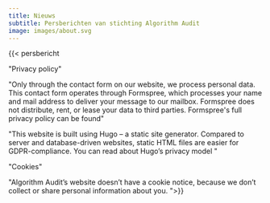 ```yaml
---
title: Nieuws
subtitle: Persberichten van stichting Algorithm Audit
image: images/about.svg
---
```


{{< persbericht

"Privacy policy" 

"Only through the contact form on our website, we process personal data. This contact form operates through Formspree, which processes your name and mail address to deliver your message to our mailbox. Formspree does not distribute, rent, or lease your data to third parties. Formspree's full privacy policy can be found"

"This website is built using Hugo – a static site generator. Compared to server and database-driven websites, static HTML files are easier for GDPR-compliance. You can read about Hugo’s privacy model "

"Cookies" 

"Algorithm Audit’s website doesn’t have a cookie notice, because we don’t collect or share personal information about you. ">}}